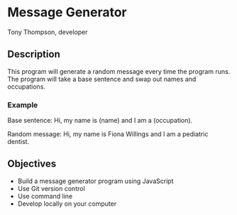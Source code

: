 # Message Generator
Tony Thompson, developer

## Description
This program will generate a random message every time the program runs. The program will take a base sentence and swap out names and occupations.

### Example
Base sentence: Hi, my name is (name) and I am a (occupation).

Random message: Hi, my name is Fiona Willings and I am a pediatric dentist.

## Objectives
- Build a message generator program using JavaScript
- Use Git version control
- Use command line
- Develop locally on your computer
